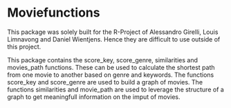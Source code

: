 # Moviefunctions
This package was solely built for the R-Project of Alessandro Girelli, Louis Limnavong and Daniel Wientjens.
Hence they are difficult to use outside of this project.

This package contains the score_key, score_genre, similarities and movies_path functions.
These can be used to calculate the shortest path from one movie to another based on genre and keywords.
The functions score_key and score_genre are used to build a graph of movies.
The functions similarities and movie_path are used to leverage the structure of a graph to get meaningfull information on the imput of movies.
